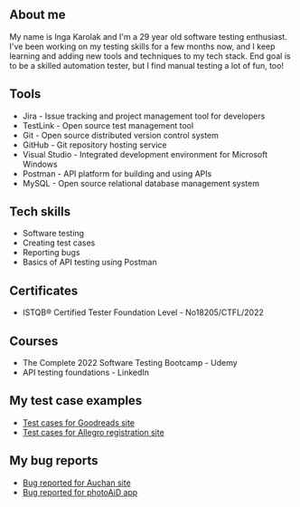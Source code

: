 ## About me

My name is Inga Karolak and I'm a 29 year old software testing enthusiast. I've been working on my testing skills for a few months now, and I keep learning and adding new tools and techniques to my tech stack. End goal is to be a skilled automation tester, but I find manual testing a lot of fun, too!

## Tools

- Jira - Issue tracking and project management tool for developers
- TestLink - Open source test management tool
- Git - Open source distributed version control system
- GitHub - Git repository hosting service
- Visual Studio - Integrated development environment for Microsoft Windows
- Postman - API platform for building and using APIs
- MySQL - Open source relational database management system

## Tech skills

- Software testing
- Creating test cases
- Reporting bugs
- Basics of API testing using Postman

## Certificates

- ISTQB® Certified Tester Foundation Level - No18205/CTFL/2022

## Courses

- The Complete 2022 Software Testing Bootcamp - Udemy
- API testing foundations - LinkedIn

## My test case examples

- [Test cases for Goodreads site](https://drive.google.com/file/d/1XcAOmFDP4ZkcMa_AYMVqEGePXywk54M-/view?usp=sharing)
- [Test cases for Allegro registration site](https://docs.google.com/document/d/1_6eja3cGP5aLxgVhGkJ8vVP9h9-JTv02XfHt9Qv_Its/edit?usp=sharing)

## My bug reports

- [Bug reported for Auchan site](https://docs.google.com/document/d/1T-anfHA1p-MJ0Y04YzSl6yTk8Kfl-cgDcOSlko4xVAg/edit?usp=sharing)
- [Bug reported for photoAiD app](https://docs.google.com/document/d/1qajADgSinBt4y88XFqxGNkZVGQJe9-Z3s8HPjOT0uPw/edit?usp=sharing)

